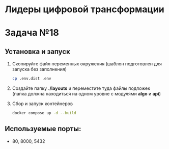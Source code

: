 # Лидеры цифровой трансформации

# Задача №18

## Установка и запуск

1. Скопируйте файл переменных окружения (шаблон подготовлен для запуска без заполнения)
   ```bash
   cp .env.dist .env
   ```

2. Создайте папку **./layouts** и переместите туда файлы подложек (папка должна находиться на одном уровне с модулями **algo** и **api**)

3. Сбор и запуск контейнеров
   ```bash
   docker compose up -d --build
   ```

## Используемые порты:
 - 80, 8000, 5432